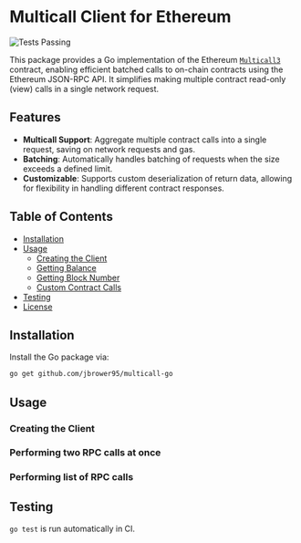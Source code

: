 # Multicall Client for Ethereum

![Tests Passing](https://github.com/jbrower95/multicall-go/actions/workflows/tests.yaml/badge.svg)


This package provides a Go implementation of the Ethereum [`Multicall3`](https://multicall3.com) contract, enabling efficient batched calls to on-chain contracts using the Ethereum JSON-RPC API. It simplifies making multiple contract read-only (view) calls in a single network request.

## Features

- **Multicall Support**: Aggregate multiple contract calls into a single request, saving on network requests and gas.
- **Batching**: Automatically handles batching of requests when the size exceeds a defined limit.
- **Customizable**: Supports custom deserialization of return data, allowing for flexibility in handling different contract responses.

## Table of Contents

- [Installation](#installation)
- [Usage](#usage)
  - [Creating the Client](#creating-the-client)
  - [Getting Balance](#getting-balance)
  - [Getting Block Number](#getting-block-number)
  - [Custom Contract Calls](#custom-contract-calls)
- [Testing](#testing)
- [License](#license)

## Installation

Install the Go package via:

```bash
go get github.com/jbrower95/multicall-go
```

## Usage

### Creating the Client

### Performing two RPC calls at once

### Performing list of RPC calls

## Testing

`go test` is run automatically in CI.
